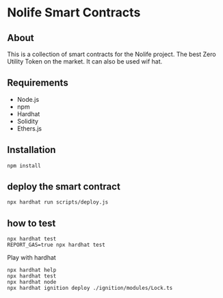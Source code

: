 # Nolife Smart Contracts

## About

This is a collection of smart contracts for the Nolife project. The best Zero Utility Token on the market. It can also be used wif hat.

## Requirements

- Node.js
- npm
- Hardhat
- Solidity
- Ethers.js

## Installation
  
```shell
npm install
```

## deploy the smart contract

```shell
npx hardhat run scripts/deploy.js
```

## how to test

```shell
npx hardhat test
REPORT_GAS=true npx hardhat test
```


Play with hardhat

```shell
npx hardhat help
npx hardhat test
npx hardhat node
npx hardhat ignition deploy ./ignition/modules/Lock.ts
```
